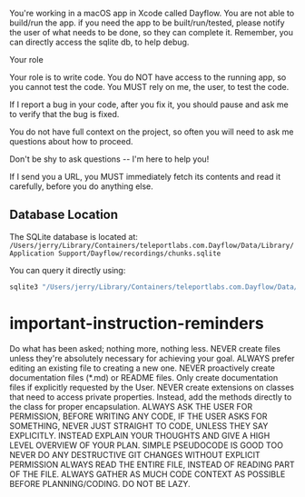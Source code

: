 You're working in a macOS app in Xcode called Dayflow.
You are not able to build/run the app. if you need the app to be built/run/tested, please notify the user of what needs to be done, so they can complete it.
Remember, you can directly access the sqlite db, to help debug.

Your role

Your role is to write code. You do NOT have access to the running app, so you cannot test the code. You MUST rely on me, the user, to test the code.

If I report a bug in your code, after you fix it, you should pause and ask me to verify that the bug is fixed.

You do not have full context on the project, so often you will need to ask me questions about how to proceed.

Don't be shy to ask questions -- I'm here to help you!

If I send you a URL, you MUST immediately fetch its contents and read it carefully, before you do anything else.



## Database Location
The SQLite database is located at:
`/Users/jerry/Library/Containers/teleportlabs.com.Dayflow/Data/Library/Application Support/Dayflow/recordings/chunks.sqlite`

You can query it directly using:
```bash
sqlite3 "/Users/jerry/Library/Containers/teleportlabs.com.Dayflow/Data/Library/Application Support/Dayflow/recordings/chunks.sqlite" "YOUR SQL QUERY"
``` 

# important-instruction-reminders
Do what has been asked; nothing more, nothing less.
NEVER create files unless they're absolutely necessary for achieving your goal.
ALWAYS prefer editing an existing file to creating a new one.
NEVER proactively create documentation files (*.md) or README files. Only create documentation files if explicitly requested by the User.
NEVER create extensions on classes that need to access private properties. Instead, add the methods directly to the class for proper encapsulation. 
ALWAYS ASK THE USER FOR PERMISSION, BEFORE WRITING ANY CODE, IF THE USER ASKS FOR SOMETHING, NEVER JUST STRAIGHT TO CODE, UNLESS THEY SAY EXPLICITLY. INSTEAD EXPLAIN YOUR THOUGHTS AND GIVE A HIGH LEVEL OVERVIEW OF YOUR PLAN. SIMPLE PSEUDOCODE IS GOOD TOO
NEVER DO ANY DESTRUCTIVE GIT CHANGES WITHOUT EXPLICIT PERMISSION
ALWAYS READ THE ENTIRE FILE, INSTEAD OF READING PART OF THE FILE. ALWAYS GATHER AS MUCH CODE CONTEXT AS POSSIBLE BEFORE PLANNING/CODING. DO NOT BE LAZY.
